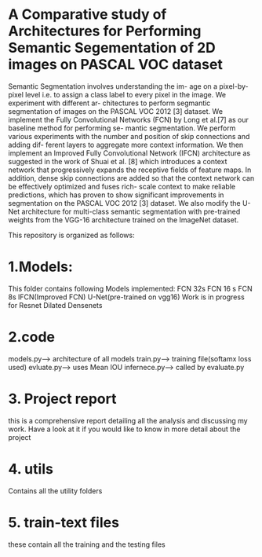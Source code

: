 # A Comparative study of Architectures for Performing Semantic Segementation of 2D images on PASCAL VOC dataset
Semantic Segmentation involves understanding the im-
age on a pixel-by-pixel level i.e. to assign a class label to
every pixel in the image. We experiment with different ar-
chitectures to perform segmantic segmentation of images on
the PASCAL VOC 2012 [3] dataset.
We implement the Fully Convolutional Networks (FCN)
by Long et al.[7] as our baseline method for performing se-
mantic segmentation. We perform various experiments with
the number and position of skip connections and adding dif-
ferent layers to aggregate more context information.
We then implement an Improved Fully Convolutional
Network (IFCN) architecture as suggested in the work of
Shuai et al. [8] which introduces a context network that
progressively expands the receptive fields of feature maps.
In addition, dense skip connections are added so that the
context network can be effectively optimized and fuses rich-
scale context to make reliable predictions, which has proven
to show significant improvements in segmentation on the
PASCAL VOC 2012 [3] dataset.
We also modify the U-Net architecture for multi-class
semantic segmentation with pre-trained weights from the
VGG-16 architecture trained on the ImageNet dataset.

This repository is organized as follows:
# 1.Models:
This folder contains following Models implemented:
FCN 32s
FCN 16 s
FCN 8s
IFCN(Improved FCN)
U-Net(pre-trained on vgg16)
Work is in progress for 
Resnet
Dilated Densenets

# 2.code 
models.py--> architecture of all models
train.py--> training file(softamx loss used)
evluate.py--> uses Mean IOU 
infernece.py--> called by evaluate.py

# 3. Project report
this is a comprehensive report detailing all the analysis and discussing my work. Have a look at it if you would like to know in more detail about the project

# 4. utils
Contains all the utility folders

# 5. train-text files
these contain all the training and the testing files

